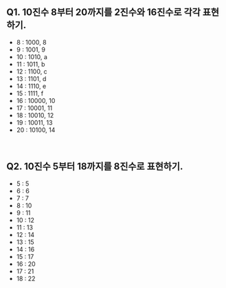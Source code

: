 ## Q1. 10진수 8부터 20까지를 2진수와 16진수로 각각 표현하기.
- 8  :  1000, 8
- 9  :  1001, 9
- 10 :  1010, a 
- 11 :  1011, b
- 12 :  1100, c
- 13 :  1101, d
- 14 :  1110, e
- 15 :  1111, f
- 16 : 10000, 10
- 17 : 10001, 11 
- 18 : 10010, 12
- 19 : 10011, 13
- 20 : 10100, 14

</br>

## Q2. 10진수 5부터 18까지를 8진수로 표현하기.
- 5  :  5
- 6  :  6
- 7  :  7
- 8  : 10
- 9  : 11
- 10 : 12
- 11 : 13
- 12 : 14
- 13 : 15
- 14 : 16
- 15 : 17
- 16 : 20
- 17 : 21
- 18 : 22

</br>
